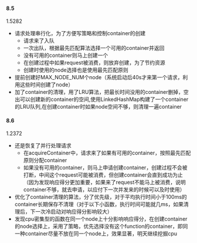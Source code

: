 #### 8.5
1.5282
- 请求处理串行化，为了方便写策略和控制container的创建
    - 请求来了入队
    - 一次出队，根据最先匹配算法选择一个可用的container并返回
    - 没有可用的container则马上创建一个
    - 在创建过程中如果request被消费，则放弃创建，为了节约资源
    - 创建时使用的node选择也是使用最先匹配原则
- 提前创建好MAX_NODE_NUM个node（系统启动后40s才来第一个请求，利用这些时间创建了node）
- 加了container的清理，用了LRU算法，把最长时间没用的container删掉，空出可以创建新的container的空间,使用LinkedHashMap构建了一个container的LRU队列,在创建container时如果node空间不够，则清理一遍container

#### 8.6
1.2372
- 还是恢复了并行处理请求
    - 在acquireContainer中，请求来了如果有可用的container，按照最先匹配原则分配container
    - 如果没有可用的container，则马上申请创建container，创建过程不会被打断，中间这个request可能被消费，但创建container会直到成功为止（因为发现响应得分更加重要，如果来了request不能马上被消费，说明container不够，就去申请，以应付下一次并发来的时候可以及时使用）
- 优化了container清理的算法，分了优先级，对于平均执行时间小于100ms的container长期保存不清理（对于以下小函数，执行时间可能就几ms，如果清理后，下一次冷启动对响应得分影响较大）
- 发现cpu密集型的函数在同一个node上十分影响响应得分，在创建container的node选择上，采用了策略，优先选择没有这个function的container，即同一种container尽量不放在同一个node上，效果显著，明天继续挖掘cpu